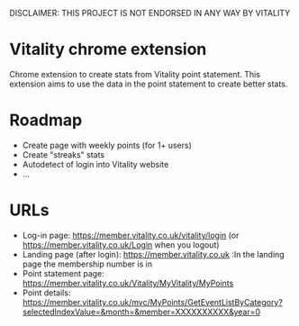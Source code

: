 DISCLAIMER: THIS PROJECT IS NOT ENDORSED IN ANY WAY BY VITALITY 

# Vitality chrome extension 
Chrome extension to create stats from Vitality point statement. This extension aims to use the data in the point statement to create better stats. 

# Roadmap
* Create page with weekly points (for 1+ users) 
* Create "streaks" stats 
* Autodetect of login into Vitality website
* ...

# URLs
* Log-in page: https://member.vitality.co.uk/vitality/login (or https://member.vitality.co.uk/Login when you logout)
* Landing page (after login): https://member.vitality.co.uk
:In the landing page the membership number is in <label id="membershipnumberlabel" class="per-info"></label>
* Point statement page: https://member.vitality.co.uk/Vitality/MyVitality/MyPoints
* Point details: https://member.vitality.co.uk/mvc/MyPoints/GetEventListByCategory?selectedIndexValue=&month=&member=XXXXXXXXXX&year=0




